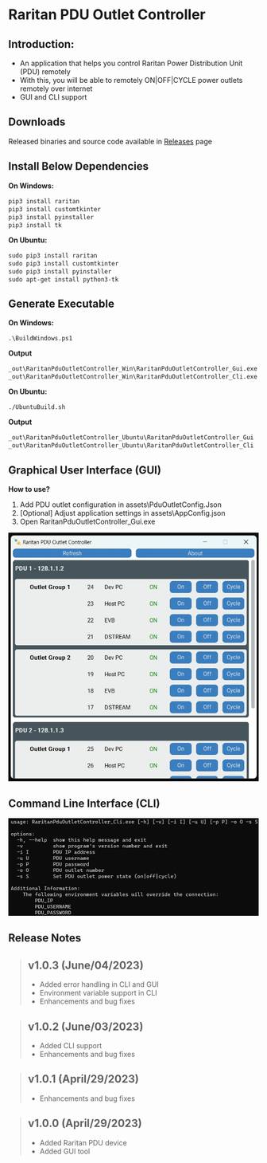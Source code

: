# Raritan PDU Outlet Controller
## Introduction:
* An application that helps you control Raritan Power Distribution Unit (PDU) remotely
* With this, you will be able to remotely ON|OFF|CYCLE power outlets remotely over internet
* GUI and CLI support

## Downloads
Released binaries and source code available in [Releases](https://github.com/manojkumarpaladugu/RaritanPduOutletController/releases) page

## Install Below Dependencies
**On Windows:**
~~~
pip3 install raritan
pip3 install customtkinter
pip3 install pyinstaller
pip3 install tk
~~~

**On Ubuntu:**
~~~
sudo pip3 install raritan
sudo pip3 install customtkinter
sudo pip3 install pyinstaller
sudo apt-get install python3-tk
~~~

## Generate Executable
**On Windows:**
~~~
.\BuildWindows.ps1
~~~
**Output**
~~~
_out\RaritanPduOutletController_Win\RaritanPduOutletController_Gui.exe
_out\RaritanPduOutletController_Win\RaritanPduOutletController_Cli.exe
~~~
**On Ubuntu:**
~~~
./UbuntuBuild.sh
~~~
**Output**
~~~
_out\RaritanPduOutletController_Ubuntu\RaritanPduOutletController_Gui
_out\RaritanPduOutletController_Ubuntu\RaritanPduOutletController_Cli
~~~

## Graphical User Interface (GUI)
**How to use?**  
1. Add PDU outlet configuration in assets\PduOutletConfig.Json
2. [Optional] Adjust application settings in assets\AppConfig.json
3. Open RaritanPduOutletController_Gui.exe
<img src="https://github.com/manojkumarpaladugu/RaritanPduOutletController/blob/main/assets/RaritanPduOutletController_Gui.jpg" width="600"/>

## Command Line Interface (CLI)
<img src="https://github.com/manojkumarpaladugu/RaritanPduOutletController/blob/main/assets/RaritanPduOutletController_Cli.jpg" width="600"/>

## Release Notes
> ## v1.0.3 (June/04/2023)
> 
> - Added error handling in CLI and GUI
> - Environment variable support in CLI
> - Enhancements and bug fixes

> ## v1.0.2 (June/03/2023)
> 
> - Added CLI support
> - Enhancements and bug fixes

> ## v1.0.1 (April/29/2023)
> 
> - Enhancements and bug fixes

> ## v1.0.0 (April/29/2023)
> - Added Raritan PDU device
> - Added GUI tool
